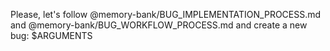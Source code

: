 Please, let's follow @memory-bank/BUG_IMPLEMENTATION_PROCESS.md and @memory-bank/BUG_WORKFLOW_PROCESS.md and create a new bug: $ARGUMENTS